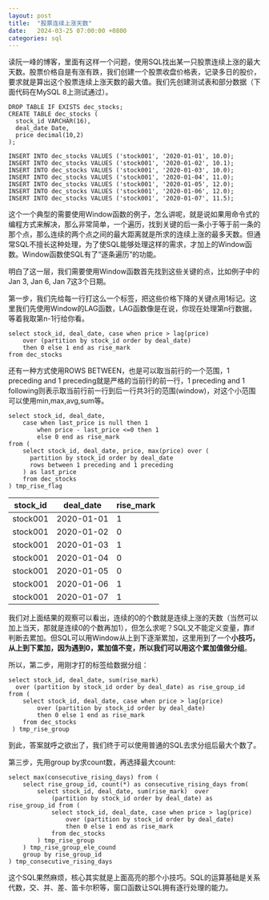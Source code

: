 ```yaml
---
layout: post
title:  "股票连续上涨天数"
date:   2024-03-25 07:00:00 +0800
categories: sql
---
```


读阮一峰的博客，里面有这样一个问题，使用SQL找出某一只股票连续上涨的最大天数。股票价格自是有涨有跌，我们创建一个股票收盘价格表，记录多日的股价，要求就是算出这个股票连续上涨天数的最大值。我们先创建测试表和部分数据（下面代码在MySQL 8上测试通过）。

```
DROP TABLE IF EXISTS dec_stocks;
CREATE TABLE dec_stocks (
  stock_id VARCHAR(16),
  deal_date Date, 
  price decimal(10,2)
);

INSERT INTO dec_stocks VALUES ('stock001', '2020-01-01', 10.0);
INSERT INTO dec_stocks VALUES ('stock001', '2020-01-02', 10.1);
INSERT INTO dec_stocks VALUES ('stock001', '2020-01-03', 10.0);
INSERT INTO dec_stocks VALUES ('stock001', '2020-01-04', 11.0);
INSERT INTO dec_stocks VALUES ('stock001', '2020-01-05', 12.0);
INSERT INTO dec_stocks VALUES ('stock001', '2020-01-06', 12.0);
INSERT INTO dec_stocks VALUES ('stock001', '2020-01-07', 11.5); 
```

这个一个典型的需要使用Window函数的例子，怎么讲呢，就是说如果用命令式的编程方式来解决，那么非常简单，一个遍历，找到关键的后一条小于等于前一条的那个点，那么连续的两个点之间的最大距离就是所求的连续上涨的最多天数。但通常SQL不擅长这种处理，为了使SQL能够处理这样的需求，才加上的Window函数。Window函数使SQL有了“逐条遍历”的功能。

明白了这一层，我们需要使用Window函数首先找到这些关键的点，比如例子中的Jan 3, Jan 6, Jan 7这3个日期。

第一步，我们先给每一行打这么一个标签，把这些价格下降的关键点用1标记。这里我们先使用Window的LAG函数，LAG函数像是在说，你现在处理第n行数据，等着我取第n-1行给你看。

```
select stock_id, deal_date, case when price > lag(price) 
	over (partition by stock_id order by deal_date)
	then 0 else 1 end as rise_mark
from dec_stocks
```

还有一种方式使用ROWS BETWEEN，也是可以取当前行的一个范围，1 preceding and 1 preceding就是严格的当前行的前一行，1 preceding and 1 following则表示取当前行前一行到后一行共3行的范围(window)，对这个小范围可以使用min,max,avg,sum等。

```
select stock_id, deal_date, 
	case when last_price is null then 1 
		when price - last_price <=0 then 1 
		else 0 end as rise_mark 
from (
	select stock_id, deal_date, price, max(price) over (
	  partition by stock_id order by deal_date
	  rows between 1 preceding and 1 preceding
	) as last_price
	from dec_stocks 
) tmp_rise_flag
```


| stock_id | deal_date | rise_mark |
| ---- | ---- | ---- |
| stock001 |2020-01-01 | 1 |
| stock001 |2020-01-02 | 0 |
| stock001 |2020-01-03 | 1 |
| stock001 |2020-01-04 | 0 |
| stock001 |2020-01-05 | 0 |
| stock001 |2020-01-06 | 1 |
| stock001 |2020-01-07 | 1 |

我们对上面结果的观察可以看出，连续的0的个数就是连续上涨的天数（当然可以加上当天，那就是连续0的个数再加1），但怎么求呢？SQL又不能定义变量，靠if判断去累加。但SQL可以用Window从上到下逐渐累加，这里用到了一个**小技巧，从上到下累加，因为遇到0，累加值不变，所以我们可以用这个累加值做分组**。

所以，第二步，用刚才打的标签给数据分组：
```
select stock_id, deal_date, sum(rise_mark) 
  over (partition by stock_id order by deal_date) as rise_group_id from (
	select stock_id, deal_date, case when price > lag(price) 
		over (partition by stock_id order by deal_date)
		then 0 else 1 end as rise_mark
	from dec_stocks
 ) tmp_rise_group 
```

到此，答案就呼之欲出了，我们终于可以使用普通的SQL去求分组后最大个数了。


第三步，先用group by求count数，再选择最大count:

```
select max(consecutive_rising_days) from (
	select rise_group_id, count(*) as consecutive_rising_days from( 
		select stock_id, deal_date, sum(rise_mark)  over 
			(partition by stock_id order by deal_date) as rise_group_id from (
			select stock_id, deal_date, case when price > lag(price) 
				over (partition by stock_id order by deal_date)
				then 0 else 1 end as rise_mark
			from dec_stocks
		) tmp_rise_group 
	) tmp_rise_group_ele_cound	
	group by rise_group_id
) tmp_consecutive_rising_days
```

这个SQL果然麻烦，核心其实就是上面高亮的那个小技巧。SQL的运算基础是关系代数，交、并、差、笛卡尔积等，窗口函数让SQL拥有逐行处理的能力。
